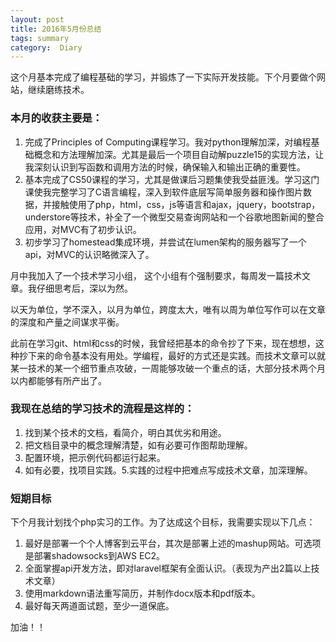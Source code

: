 ```yaml
--- 
layout: post 
title: 2016年5月份总结
tags: summary
category:  Diary 
---
```

这个月基本完成了编程基础的学习，并锻炼了一下实际开发技能。下个月要做个网站，继续磨练技术。




### 本月的收获主要是：

1. 完成了Principles of Computing​课程学习。我对python理解加深，对编程基础概念和方法理解加深。尤其是最后一个项目自动解puzzle15的实现方法，让我深刻认识到写函数和调用方法的时候，确保输入和输出正确的重要性。
2. 基本完成了CS50课程的学习，尤其是​做课后习题集使我受益匪浅。学习这门课使我完整学习了C语言编程，深入到软件底层写简单服务器和操作图片数据，并接触使用了php，html，css，js等语言和ajax，jquery，bootstrap，understore等技术，补全了一个微型交易查询网站和一个谷歌地图新闻的整合应用，对MVC有了初步认识。
3. 初步学习了homestead集成环境，并尝试在lumen架构的服务器写了一个api，对MVC的认识略微深入了。​​​

月中我加入了一个技术学习小组， 这个小组有个强制要求，每周发一篇技术文章。我仔细思考后，深以为然。

以天为单位，学不深入，以月为单位，跨度太大，唯有以周为单位写作可以在文章的深度和产量之间谋求平衡。

此前在学习git、html和css的时候，我曾经把基本的命令抄了下来，现在想想，这种抄下来的命令基本没有用处。学编程，最好的方式还是实践。而技术文章可以就某一技术的某一个细节重点攻破，一周能够攻破一个重点的话，大部分技术两个月以内都能够有所产出了。

### 我现在总结的学习技术的流程是这样的：  
1. 找到某个技术的文档，看简介，明白其优劣和用途。
2. 把文档目录中的概念理解清楚，如有必要可作图帮助理解。
3. 配置环境，把示例代码都运行起来。
4. 如有必要，找项目实践。5.实践的过程中把难点写成技术文章，加深理解。​

### 短期目标​
下个月我计划找个php实习的工作。为了达成这个目标，我需要实现以下几点：  

1. 最好是部署一个​个人博客到云平台，其次是部署上述的mashup网站。可选项是部署shadowsocks到AWS EC2。
2. 全面掌握api开发方法，即对laravel框架有全面认识。（表现为产出2篇以上技术文章）  
3. 使用markdown语法重写简历，并制作docx版本和pdf版本。  
4. 最好每天两道面试题，至少一道保底。​

加油！！